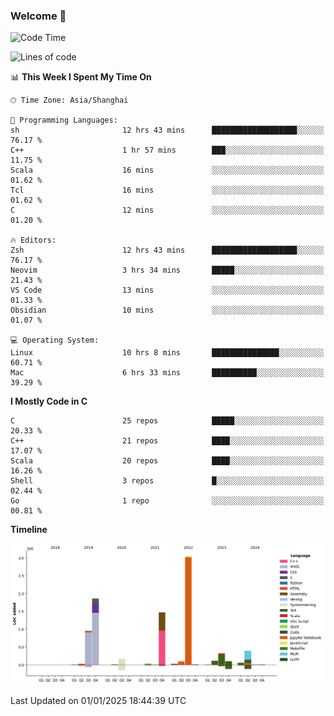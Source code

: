 ### Welcome 👋

<!--START_SECTION:waka-->
![Code Time](http://img.shields.io/badge/Code%20Time-1%2C796%20hrs%2047%20mins-blue)

![Lines of code](https://img.shields.io/badge/From%20Hello%20World%20I%27ve%20Written-8.7%20million%20lines%20of%20code-blue)

📊 **This Week I Spent My Time On** 

```text
🕑︎ Time Zone: Asia/Shanghai

💬 Programming Languages: 
sh                       12 hrs 43 mins      ███████████████████░░░░░░   76.17 % 
C++                      1 hr 57 mins        ███░░░░░░░░░░░░░░░░░░░░░░   11.75 % 
Scala                    16 mins             ░░░░░░░░░░░░░░░░░░░░░░░░░   01.62 % 
Tcl                      16 mins             ░░░░░░░░░░░░░░░░░░░░░░░░░   01.62 % 
C                        12 mins             ░░░░░░░░░░░░░░░░░░░░░░░░░   01.20 % 

🔥 Editors: 
Zsh                      12 hrs 43 mins      ███████████████████░░░░░░   76.17 % 
Neovim                   3 hrs 34 mins       █████░░░░░░░░░░░░░░░░░░░░   21.43 % 
VS Code                  13 mins             ░░░░░░░░░░░░░░░░░░░░░░░░░   01.33 % 
Obsidian                 10 mins             ░░░░░░░░░░░░░░░░░░░░░░░░░   01.07 % 

💻 Operating System: 
Linux                    10 hrs 8 mins       ███████████████░░░░░░░░░░   60.71 % 
Mac                      6 hrs 33 mins       ██████████░░░░░░░░░░░░░░░   39.29 % 
```

**I Mostly Code in C** 

```text
C                        25 repos            █████░░░░░░░░░░░░░░░░░░░░   20.33 % 
C++                      21 repos            ████░░░░░░░░░░░░░░░░░░░░░   17.07 % 
Scala                    20 repos            ████░░░░░░░░░░░░░░░░░░░░░   16.26 % 
Shell                    3 repos             █░░░░░░░░░░░░░░░░░░░░░░░░   02.44 % 
Go                       1 repo              ░░░░░░░░░░░░░░░░░░░░░░░░░   00.81 % 
```



**Timeline**

![Lines of Code chart](https://raw.githubusercontent.com/Bohan-hu/Bohan-hu/master/assets/bar_graph.png)


 Last Updated on 01/01/2025 18:44:39 UTC
<!--END_SECTION:waka-->



